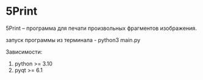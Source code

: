 # 5Print 
5Print – программа для печати произвольных фрагментов изображения.

запуск программы из терминала - python3 main.py

Зависимости:
1. python >= 3.10
2. pyqt >= 6.1
